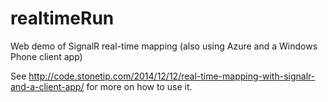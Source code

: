 realtimeRun
===========

Web demo of SignalR real-time mapping (also using Azure and a Windows Phone client app)

See http://code.stonetip.com/2014/12/12/real-time-mapping-with-signalr-and-a-client-app/ for more on how to use it.
